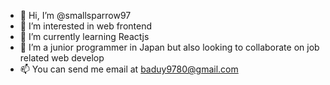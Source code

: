 - 👋 Hi, I’m @smallsparrow97
- 👀 I’m interested in web frontend
- 🌱 I’m currently learning Reactjs
- 💞️ I’m a junior programmer in Japan but also looking to collaborate on job related web develop
- 📫 You can send me email at baduy9780@gmail.com

<!---
smallsparrow97/smallsparrow97 is a ✨ special ✨ repository because its `README.md` (this file) appears on your GitHub profile.
You can click the Preview link to take a look at your changes.
--->

